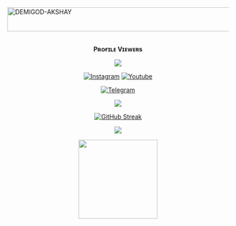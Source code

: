 <img src="https://readme-typing-svg.herokuapp.com?font=Kaushan+Script&size=40&duration=3500&color=447FF7&background=FFFFFF00&center=true&vCenter=true&width=650&height=55&lines=Hey!+It's+DEMIGOD-AKSHAY+%F0%9F%91%8B%F0%9F%8F%BB;I+am+a+Deploma+Student+%F0%9F%A7%91%F0%9F%8F%BB%E2%80%8D%F0%9F%92%BB;I+am+from+India+%F0%9F%87%AE%F0%9F%87%B3;I+am+a+small+Youtube+come+developer+%F0%9F%93%88;Please+Support+Subscribe+and+Follow+%E2%9A%99%EF%B8%8F" alt="DEMIGOD-AKSHAY" width="650" height="55">

<div align="center">
<br><p align="center"><b>Pʀᴏғɪʟᴇ Vɪᴇᴡᴇʀs</b></p>  
<p align="center"><img align="center" src="https://profile-counter.glitch.me/{DEMIGOD-AKSHAY}/count.svg"/></p> 

 [![Instagram](https://img.shields.io/badge/Instagram-%23E4405F.svg?logo=Instagram&logoColor=white)](https://www.instagram.com/demigod_akshay)
 [![Youtube](https://img.shields.io/badge/Youtube-%23E4405F.svg?logo=Youtube&logoColor=white)](https://youtube.com/@demigod_tricky)

<a href="https://telegram.dog/DEMIGOD_AKSHAY_BOT"><img alt="Telegram" src="https://img.shields.io/badge/DEMIGOD AKSHAY-2CA5E0?style=for-the-badge&logo=telegram&logoColor=green"/></a>
</p>

<p align="center">
<img src="https://github-stats-alpha.vercel.app/api/?username=DEMIGOD-AKSHAY&cc=000&tc=00ff00&ic=fff000&bc=fff" align="center">
</p>    

[![GitHub Streak](https://github-readme-streak-stats.herokuapp.com/?user=DEMIGOD-AKSHAY&theme=highcontrast)](https://github.com/DEMIGOD-AKSHAY/github-readme-streak-stats)
</div>

<p align="center">
  <a href="https://github.com/DEMIGOD-AKSHAY">
    <img src="https://activity-graph.herokuapp.com/graph?username=DEMIGOD-AKSHAY&theme=react-dark" />
  </a>
</p>

<p align="center">
<a href="https://youtube.com/@demigod_tricky">
  <img src="https://img.shields.io/badge/Subscribe-black?logo=youtube" width="180">
</p>
